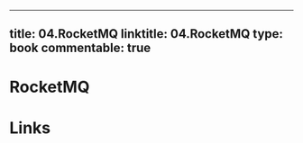 
---
title: 04.RocketMQ
linktitle: 04.RocketMQ
type: book
commentable: true
---

# RocketMQ

# Links

    